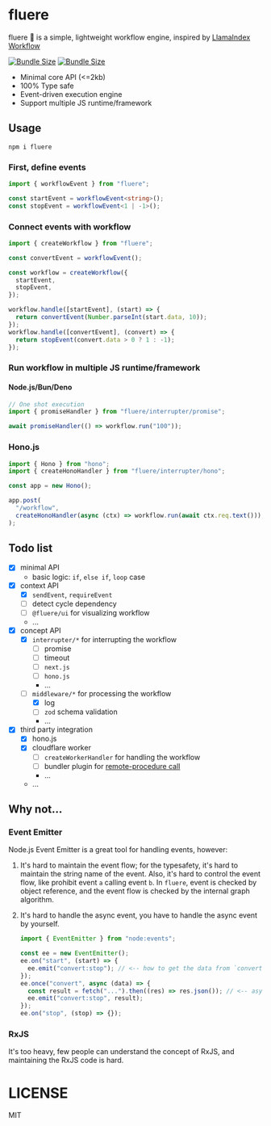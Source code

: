 # fluere

fluere 🌊 is a simple, lightweight workflow engine, inspired
by [LlamaIndex Workflow](https://docs.llamaindex.ai/en/stable/module_guides/workflow/)

[![Bundle Size](https://img.shields.io/bundlephobia/min/fluere)](https://bundlephobia.com/result?p=fluere)
[![Bundle Size](https://img.shields.io/bundlephobia/minzip/fluere)](https://bundlephobia.com/result?p=fluere)

- Minimal core API (<=2kb)
- 100% Type safe
- Event-driven execution engine
- Support multiple JS runtime/framework

## Usage

```shell
npm i fluere
```

### First, define events

```ts
import { workflowEvent } from "fluere";

const startEvent = workflowEvent<string>();
const stopEvent = workflowEvent<1 | -1>();
```

### Connect events with workflow

```ts
import { createWorkflow } from "fluere";

const convertEvent = workflowEvent();

const workflow = createWorkflow({
  startEvent,
  stopEvent,
});

workflow.handle([startEvent], (start) => {
  return convertEvent(Number.parseInt(start.data, 10));
});
workflow.handle([convertEvent], (convert) => {
  return stopEvent(convert.data > 0 ? 1 : -1);
});
```

### Run workflow in multiple JS runtime/framework

#### Node.js/Bun/Deno

```ts
// One shot execution
import { promiseHandler } from "fluere/interrupter/promise";

await promiseHandler(() => workflow.run("100"));
```

### Hono.js

```ts
import { Hono } from "hono";
import { createHonoHandler } from "fluere/interrupter/hono";

const app = new Hono();

app.post(
  "/workflow",
  createHonoHandler(async (ctx) => workflow.run(await ctx.req.text())),
);
```

## Todo list

- [x] minimal API
  - basic logic: `if`, `else if`, `loop` case
- [x] context API
  - [x] `sendEvent`, `requireEvent`
  - [ ] detect cycle dependency
  - [ ] `@fluere/ui` for visualizing workflow
  - ...
- [x] concept API
  - [x] `interrupter/*` for interrupting the workflow
    - [ ] promise
    - [ ] timeout
    - [ ] `next.js`
    - [ ] `hono.js`
    - ...
  - [ ] `middleware/*` for processing the workflow
    - [x] log
    - [ ] `zod` schema validation
    - ...
- [x] third party integration
  - [x] hono.js
  - [x] cloudflare worker
    - [ ] `createWorkerHandler` for handling the workflow
    - [ ] bundler plugin for [remote-procedure call](https://developers.cloudflare.com/workers/runtime-apis/rpc/)
    - ...
  - ...

## Why not...

### Event Emitter

Node.js Event Emitter is a great tool for handling events, however:

1. It's hard to maintain the event flow;
   for the typesafety, it's hard to maintain the string name of the event.
   Also, it's hard to control the event flow, like prohibit event `a` calling event `b`.
   In `fluere`, event is checked by object reference, and the event flow is checked by the internal graph algorithm.
2. It's hard to handle the async event, you have to handle the async event by yourself.

   ```ts
   import { EventEmitter } from "node:events";

   const ee = new EventEmitter();
   ee.on("start", (start) => {
     ee.emit("convert:stop"); // <-- how to get the data from `convert:stop` event with correct one?
   });
   ee.once("convert", async (data) => {
     const result = fetch("...").then((res) => res.json()); // <-- async fetch
     ee.emit("convert:stop", result);
   });
   ee.on("stop", (stop) => {});
   ```

### RxJS

It's too heavy, few people can understand the concept of RxJS, and maintaining the RxJS code is hard.

# LICENSE

MIT
